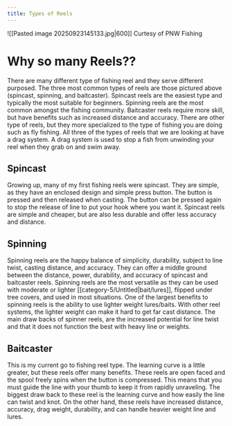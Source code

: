 ```yaml
---
title: Types of Reels
---
```

![[Pasted image 20250923145133.jpg|600]]
Curtesy of PNW Fishing
# Why so many Reels??
There are many different type of fishing reel and they serve different purposed. The three most common types of reels are those pictured above (spincast, spinning, and baitcaster). Spincast reels are the easiest type and typically the most suitable for beginners. Spinning reels are the most common amongst the fishing community. Baitcaster reels require more skill, but have benefits such as increased distance and accuracy. There are other type of reels, but they more specialized to the type of fishing you are doing such as fly fishing. All three of the types of reels that we are looking at have a drag system. A drag system is used to stop a fish from unwinding your reel when they grab on and swim away.

## Spincast
Growing up, many of my first fishing reels were spincast. They are simple, as they have an enclosed design and simple press button. The button is pressed and then released when casting. The button can be pressed again to stop the release of line to put your hook where you want it. Spincast reels are simple and cheaper, but are also less durable and offer less accuracy and distance.
## Spinning
Spinning reels are the happy balance of simplicity, durability, subject to line twist, casting distance, and accuracy. They can offer a middle ground between the distance, power, durability, and accuracy of spincast and baitcaster reels. Spinning reels are the most versatile as they can be used with moderate or lighter [[category-5/Untitled|bait/lures]], flipped under tree covers, and used in most situations. One of the largest benefits to spinning reels is the ability to use lighter weight lures/baits. With other reel systems, the lighter weight can make it hard to get far cast distance. The main draw backs of spinner reels, are the increased potential for line twist and that it does not function the best with heavy line or weights.
## Baitcaster
This is my current go to fishing reel type. The learning curve is a little greater, but these reels offer many benefits. These reels are open faced and the spool freely spins when the button is compressed. This means that you must guide the line with your thumb to keep it from rapidly unraveling. The biggest draw back to these reel is the learning curve and how easily the line can twist and knot. On the other hand, these reels have increased distance, accuracy, drag weight, durability, and can handle heavier weight line and lures. 
